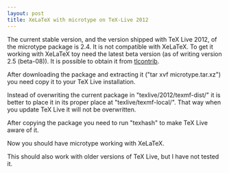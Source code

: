 ```yaml
---
layout: post
title: XeLaTeX with microtype on TeX-Live 2012
---
```


The current stable version, and the version shipped with TeX Live 2012, of the microtype package is 2.4. It is not compatible with XeLaTeX. To get it working with XeLaTeX toy need the latest beta version (as of writing version 2.5 (beta-08)). It is possible to obtain it from [tlcontrib](http://tlcontrib.metatex.org/cgi-bin/package.cgi/action=view/id=608).

After downloading the package and extracting it ("tar xvf microtype.tar.xz") you need copy it to your TeX Live installation.

Instead of overwriting the current package in "texlive/2012/texmf-dist/" it is better to place it in its proper place at "texlive/texmf-local/". That way when you update TeX Live it will not be overwritten.

After copying the package you need to run "texhash" to make TeX Live aware of it.

Now you should have microtype working with XeLaTeX.

This should also work with older versions of TeX Live, but I have not tested it.

